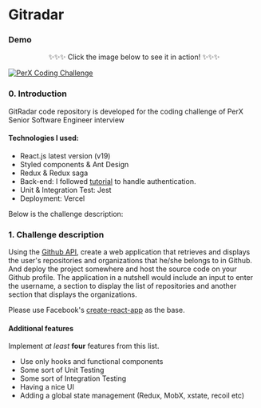 # Gitradar

### Demo
<p align="center">
✨✨✨ Click the image below to see it in action! ✨✨✨
</p>

[![PerX Coding Challenge](https://github.com/user-attachments/assets/bec9101e-5dc5-4c7b-8971-028b38342e46)](https://youtu.be/AtIpTFbUJoA)

### 0. Introduction

GitRadar code repository is developed for the coding challenge of PerX Senior Software Engineer interview  

#### Technologies I used:
- React.js latest version (v19)
- Styled components & Ant Design
- Redux & Redux saga
- Back-end: I followed [tutorial](https://www.youtube.com/watch?v=rRn2EisxPl4) to handle authentication.
- Unit & Integration Test: Jest
- Deployment: Vercel
  
Below is the challenge description: 

### 1. Challenge description

Using the [Github API](https://developer.github.com/v3/), create a web application that retrieves and displays the user's repositories and
organizations that he/she belongs to in Github. And deploy the project somewhere
and host the source code on your Github profile. The application in a nutshell
would include an input to enter the username, a section to display the list of
repositories and another section that displays the organizations.

Please use Facebook's [create-react-app](https://create-react-app.dev/) as the
base.

#### Additional features
Implement *at least* **four** features from this list.

- Use only hooks and functional components
- Some sort of Unit Testing
- Some sort of Integration Testing
- Having a nice UI
- Adding a global state management (Redux, MobX, xstate, recoil etc)
